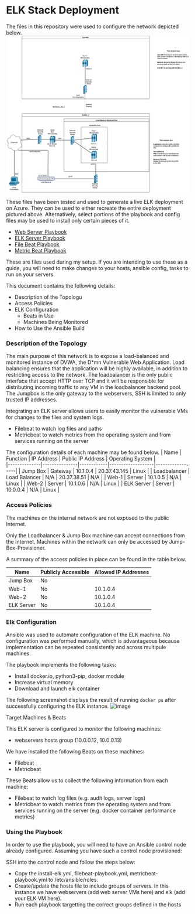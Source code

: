 # ELK Stack Deployment

The files in this repository were used to configure the network depicted below.
![Rednet](https://raw.githubusercontent.com/MattVeall/Cyber_Security_Project1/main/Diagrams/Cyber%20Secuirty%20Project%20Network.png)

These files have been tested and used to generate a live ELK deployment on Azure. They can be used to either recreate the entire deployment pictured above. Alternatively, select portions of the playbook and config files may be used to install only certain pieces of it.


+ [Web Server Playbook](https://github.com/MattVeall/Cyber_Security_Project1/blob/main/Ansible/config-web-vm-with-docker.yml.txt)
+ [ELK Server Playbook](https://github.com/MattVeall/Cyber_Security_Project1/blob/main/Ansible/install-elk.yml.txt)
+ [File Beat Playbook](https://github.com/MattVeall/Cyber_Security_Project1/blob/main/Ansible/filebeat-playbook.yml.txt)
+ [Metric Beat Playbook](https://github.com/MattVeall/Cyber_Security_Project1/blob/main/Ansible/metricbeat-playbook.yml.txt)

These are files used during my setup. If you are intending to use these as a guide, you will need to make changes to your hosts, ansible config, tasks to run on your servers.

This document contains the following details:
- Description of the Topologu
- Access Policies
- ELK Configuration
  - Beats in Use
  - Machines Being Monitored
- How to Use the Ansible Build

### Description of the Topology
The main purpose of this network is to expose a load-balanced and monitored instance of DVWA, the D*mn Vulnerable Web Application.
Load balancing ensures that the application will be highly available, in addition to restricting access to the network.
The loadbalancer is the only public interface that accept HTTP over TCP and it will be responsible for distributing incoming traffic to any VM in the loadbalancer backend pool.
The Jumpbox is the only gateway to the webservers, SSH is limited to only trusted IP addresses.

Integrating an ELK server allows users to easily monitor the vulnerable VMs for changes to the files and system logs.
+ Filebeat to watch log files and paths
+ Metricbeat to watch metrics from the operating system and from services running on the server

The configuration details of each machine may be found below.
| Name         | Function      | IP Address | Public IP Address | Operating System |            
|--------------|---------------|------------|-------------------|------------------|
| Jump Box     | Gateway       | 10.1.0.4   | 20.37.43.145      | Linux            |
| Loadbalancer | Load Balancer | N/A        | 20.37.38.51       | N/A              |
| Web-1        | Server        | 10.1.0.5   | N/A               | Linux            |
| Web-2        | Server        | 10.1.0.6   | N/A               | Linux            |
| ELK Server   | Server        | 10.0.0.4   | N/A               | Linux            |

### Access Policies

The machines on the internal network are not exposed to the public Internet. 

Only the Loadbalancer & Jump Box machine can accept connections from the Internet.
Machines within the network can only be accessed by Jump-Box-Provisioner.

A summary of the access policies in place can be found in the table below.

| Name        | Publicly Accessible | Allowed IP Addresses |
|-------------|---------------------|----------------------|
| Jump Box    | No                  |                      |
| Web-1       | No                  | 10.1.0.4             |
| Web-2       | No                  | 10.1.0.4             |
| ELK Server  | No                  | 10.1.0.4             |

### Elk Configuration

Ansible was used to automate configuration of the ELK machine. No configuration was performed manually, which is advantageous because implementation can be repeated consistently and across multipule machines.

The playbook implements the following tasks:
+ Install docker.io, python3-pip, docker module
+ Increase virtual memory
+ Download and launch elk container

The following screenshot displays the result of running `docker ps` after successfully configuring the ELK instance.
![image](https://user-images.githubusercontent.com/84116475/132267569-45490810-61c9-43cb-b443-10dbc95e28ad.png)

Target Machines & Beats

This ELK server is configured to monitor the following machines:

+ webservers hosts group (10.0.0.12, 10.0.0.13)

We have installed the following Beats on these machines:

+ Filebeat
+ Metricbeat

These Beats allow us to collect the following information from each machine:

+ Filebeat to watch log files (e.g. audit logs, server logs)
+ Metricbeat to watch metrics from the operating system and from services running on the server (e.g. docker container performance metrics)

### Using the Playbook
In order to use the playbook, you will need to have an Ansible control node already configured. Assuming you have such a control node provisioned: 

SSH into the control node and follow the steps below:

+ Copy the install-elk.yml, filebeat-playbook.yml, metricbeat-playbook.yml to /etc/ansible/roles.
+ Create/update the hosts file to include groups of servers. In this instance we have webservers (add web server VMs here) and elk (add your ELK VM here).
+ Run each playbook targetting the correct groups defined in the hosts







